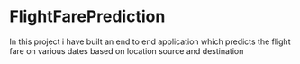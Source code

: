 # FlightFarePrediction
In this project i have built an end to end application which predicts the flight fare on various dates based on location source and destination
